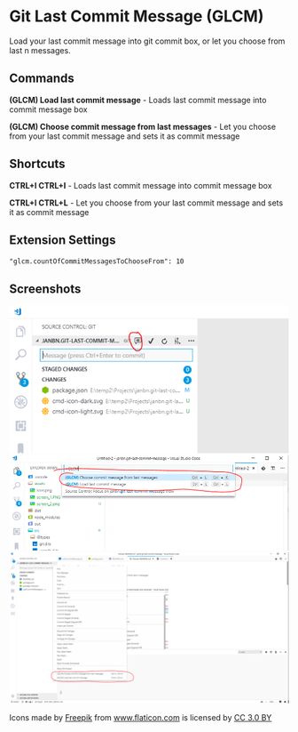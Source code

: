 # Git Last Commit Message (GLCM)

Load your last commit message into git commit box, or let you choose from last n messages.


## Commands

**(GLCM) Load last commit message** - Loads last commit message into commit message box

**(GLCM) Choose commit message from last messages** - Let you choose from your last commit message and sets it as commit message


## Shortcuts

**CTRL+I CTRL+I** - Loads last commit message into commit message box

**CTRL+I CTRL+L** - Let you choose from your last commit message and sets it as commit message

## Extension Settings

```
"glcm.countOfCommitMessagesToChooseFrom": 10
```

## Screenshots

![](https://raw.githubusercontent.com/JanBN/vscode-git-last-commit-message/master/assets/screen_3.PNG)
![](https://raw.githubusercontent.com/JanBN/vscode-git-last-commit-message/master/assets/screen_1.PNG)
![](https://raw.githubusercontent.com/JanBN/vscode-git-last-commit-message/master/assets/screen_2.png)



<div>Icons made by <a href="https://www.freepik.com/?__hstc=57440181.75a3ff57afa70083ceeb2f78b1513303.1557398427456.1557398427456.1557398427456.1&__hssc=57440181.2.1557398427456&__hsfp=3840035087" title="Freepik">Freepik</a> from <a href="https://www.flaticon.com/" 			    title="Flaticon">www.flaticon.com</a> is licensed by <a href="http://creativecommons.org/licenses/by/3.0/" 			    title="Creative Commons BY 3.0" target="_blank">CC 3.0 BY</a></div>